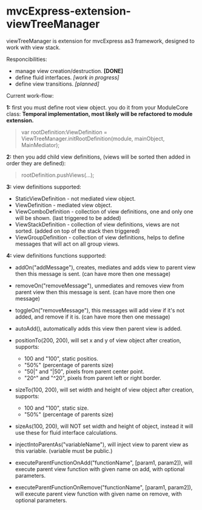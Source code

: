 mvcExpress-extension-viewTreeManager
====================================


 viewTreeManager is extension for mvcExpress as3 framework, designed to work with view stack.
 
 Responcibilities:
 
  - manage view creation/destruction. **[DONE]**
  - define fluid interfaces. *[work in progress]*
  - define view transitions. *[planned]*


Current work-flow:

**1:** first you must define root view object. you do it from your ModuleCore class: **Temporal implementation, most likely will be refactored to module extension.**

> var rootDefinition:ViewDefinition =  ViewTreeManager.initRootDefinition(module, mainObject, MainMediator); 

**2:** then you add child view definitions, (views will be sorted then added in order they are defined): 


> rootDefinition.pushViews(...);

**3:** view definitions supported:

 - StaticViewDefinition - not mediated view object.
 - ViewDefinition - mediated view object.
 - ViewComboDefinition - collection of view definitions, one and only one will be shown. (last triggered to be added)
 - ViewStackDefinition - collection of view definitions, views are not sorted. (added on top of the stack then triggered)
 - ViewGroupDefinition - collection of view definitions, helps to define messages that will act on all group views.
 
**4:** view definitions functions supported:

 - addOn("addMessage"), creates, mediates and adds view to parent view then this message is sent. (can have more then one message)
 - removeOn("removeMessage"), unmediates and removes view from parent view then this message is sent. (can have more then one message)
 - toggleOn("removeMessage"), this messages will add view if it's not added, and remove if it is. (can have more then one message)
 - autoAdd(), automatically adds this view then parent view is added.
 - positionTo(200, 200), will set x and y of view object after creation, supports:
   -  100 and "100", static positios. 
   -  "50%" (percentage of parents size)
   -  "50|" and "|50", pixels from parent center point.
   -  "20^" and "^20", pixels from parent left or right border.
 - sizeTo(100, 200), will set width and height of view object after creation, supports:
   -  100 and "100", static size. 
   -  "50%" (percentage of parents size)
 - sizeAs(100, 200), will NOT set width and height of object, instead it will use these for fluid interface calculations.
 
 - injectIntoParentAs("variableName"), will inject view to parent view as this variable. (variable must be public.)
 - executeParentFunctionOnAdd("functionName", [param1, param2]), will execute parent view function with given name on add, with optional parameters.
 - executeParentFunctionOnRemove("functionName", [param1, param2]), will execute parent view function with given name on remove, with optional parameters.
 
